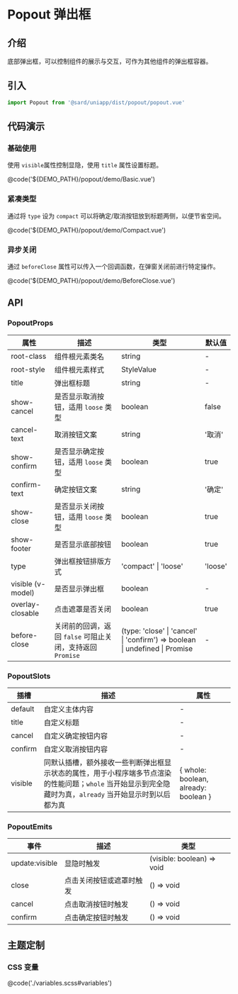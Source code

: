 # Popout 弹出框

## 介绍

底部弹出框，可以控制组件的展示与交互，可作为其他组件的弹出框容器。

## 引入

```ts
import Popout from '@sard/uniapp/dist/popout/popout.vue'
```

## 代码演示

### 基础使用

使用 `visible`属性控制显隐，使用 `title` 属性设置标题。

@code('${DEMO_PATH}/popout/demo/Basic.vue')

### 紧凑类型

通过将 `type` 设为 `compact` 可以将确定/取消按钮放到标题两侧，以便节省空间。

@code('${DEMO_PATH}/popout/demo/Compact.vue')

### 异步关闭

通过 `beforeClose` 属性可以传入一个回调函数，在弹窗关闭前进行特定操作。

@code('${DEMO_PATH}/popout/demo/BeforeClose.vue')

## API

### PopoutProps

| 属性              | 描述                                                      | 类型                                                                             | 默认值  |
| ----------------- | --------------------------------------------------------- | -------------------------------------------------------------------------------- | ------- |
| root-class        | 组件根元素类名                                            | string                                                                           | -       |
| root-style        | 组件根元素样式                                            | StyleValue                                                                       | -       |
| title             | 弹出框标题                                                | string                                                                           | -       |
| show-cancel       | 是否显示取消按钮，适用 `loose` 类型                       | boolean                                                                          | false   |
| cancel-text       | 取消按钮文案                                              | string                                                                           | '取消'  |
| show-confirm      | 是否显示确定按钮，适用 `loose` 类型                       | boolean                                                                          | true    |
| confirm-text      | 确定按钮文案                                              | string                                                                           | '确定'  |
| show-close        | 是否显示关闭按钮，适用 `loose` 类型                       | boolean                                                                          | true    |
| show-footer       | 是否显示底部按钮                                          | boolean                                                                          | true    |
| type              | 弹出框按钮排版方式                                        | 'compact' \| 'loose'                                                             | 'loose' |
| visible (v-model) | 是否显示弹出框                                            | boolean                                                                          | -       |
| overlay-closable  | 点击遮罩是否关闭                                          | boolean                                                                          | true    |
| before-close      | 关闭前的回调，返回 `false` 可阻止关闭，支持返回 `Promise` | (type: 'close' \| 'cancel' \| 'confirm') => boolean \| undefined \| Promise<any> | -       |

### PopoutSlots

| 插槽    | 描述                                                                                                                                                       | 属性                                 |
| ------- | ---------------------------------------------------------------------------------------------------------------------------------------------------------- | ------------------------------------ |
| default | 自定义主体内容                                                                                                                                             | -                                    |
| title   | 自定义标题                                                                                                                                                 | -                                    |
| cancel  | 自定义确定按钮内容                                                                                                                                         | -                                    |
| confirm | 自定义取消按钮内容                                                                                                                                         | -                                    |
| visible | 同默认插槽，额外接收一些判断弹出框显示状态的属性，用于小程序端多节点渲染的性能问题；`whole` 当开始显示到完全隐藏时为真，`already` 当开始显示时到以后都为真 | { whole: boolean, already: boolean } |

### PopoutEmits

| 事件           | 描述                     | 类型                       |
| -------------- | ------------------------ | -------------------------- |
| update:visible | 显隐时触发               | (visible: boolean) => void |
| close          | 点击关闭按钮或遮罩时触发 | () => void                 |
| cancel         | 点击取消按钮时触发       | () => void                 |
| confirm        | 点击确定按钮时触发       | () => void                 |

## 主题定制

### CSS 变量

@code('./variables.scss#variables')
